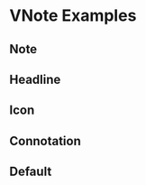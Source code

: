 # VNote Examples

## Note

<code-tab>
<template #example>
<NoteExample />
</template>
<template #code>

```vue
<!--@include: ./components/note/NoteExample.vue -->
```

</template>
</code-tab>

## Headline

<code-tab>
<template #example>
<HeadlineExample />
</template>
<template #code>

```vue
<!--@include: ./components/note/HeadlineExample.vue -->
```

</template>
</code-tab>

## Icon

<code-tab>
<template #example>
<IconExample />
</template>
<template #code>

```vue
<!--@include: ./components/note/IconExample.vue -->
```

</template>
</code-tab>

## Connotation

<code-tab>
<template #example>
<ConnotationExample />
</template>
<template #code>

```vue
<!--@include: ./components/note/ConnotationExample.vue -->
```

</template>
</code-tab>

## Default

<code-tab>
<template #example>
<DefaultExample />
</template>
<template #code>

```vue
<!--@include: ./components/note/DefaultExample.vue -->
```

</template>
</code-tab>

<script setup lang="ts">
import CodeTab from '../custom/CodeTab.vue';
import { defineClientComponent } from 'vitepress';

const NoteExample = defineClientComponent(() =>  import('./components/note/NoteExample.vue'));
const HeadlineExample = defineClientComponent(() =>  import('./components/note/HeadlineExample.vue'));
const IconExample = defineClientComponent(() =>  import('./components/note/IconExample.vue'));
const ConnotationExample = defineClientComponent(() =>  import('./components/note/ConnotationExample.vue'));
const DefaultExample = defineClientComponent(() =>  import('./components/note/DefaultExample.vue'));
</script>
